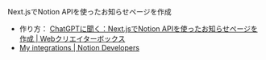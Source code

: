 Next.jsでNotion APIを使ったお知らせページを作成

- 作り方： [ChatGPTに聞く：Next\.jsでNotion APIを使ったお知らせページを作成 \| Webクリエイターボックス](https://www.webcreatorbox.com/tech/chatgpt-nextjs-notion)
- [My integrations \| Notion Developers](https://www.notion.so/my-integrations)
